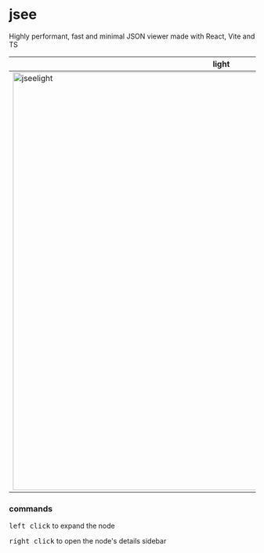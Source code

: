 # jsee
Highly performant, fast and minimal JSON viewer made with React, Vite and TS

| light  | dark |
| ------------- | ------------- |
| <img width="851" alt="jseelight" src="https://github.com/user-attachments/assets/56e0d4a1-42a9-4a67-b322-76ea1fcd23be">  | <img width="840" alt="jseedark" src="https://github.com/user-attachments/assets/fdfb765c-586f-47a6-b787-493881dfba8f">  |

### commands
<kbd>left click</kbd> to expand the node

<kbd>right click</kbd> to open the node's details sidebar
